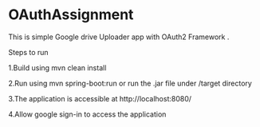 # OAuthAssignment

This is simple Google drive Uploader app with OAuth2 Framework .

Steps to run

1.Build using mvn clean install

2.Run using mvn spring-boot:run or run the .jar file under /target directory

3.The application is accessible at http://localhost:8080/

4.Allow google sign-in to access the application
